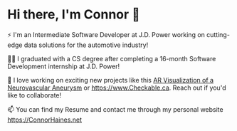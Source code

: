 # Hi there, I'm Connor 👋

⚡ I'm an Intermediate Software Developer at J.D. Power working on cutting-edge data solutions for the automotive industry!

👩‍💻 I graduated with a CS degree after completing a 16-month Software Development internship at J.D. Power!

🔭 I love working on exciting new projects like this [AR Visualization of a Neurovascular Aneurysm](https://www.youtube.com/watch?v=BPGqZ186OqE) or https://www.Checkable.ca. Reach out if you'd like to collaborate!

📫 You can find my Resume and contact me through my personal website https://ConnorHaines.net

<!--
**connor2033/connor2033** is a ✨ _special_ ✨ repository because its `README.md` (this file) appears on your GitHub profile.

Here are some ideas to get you started:

- 🔭 I’m currently working on ...
- 🌱 I’m currently learning ...
- 👯 I’m looking to collaborate on ...
- 🤔 I’m looking for help with ...
- 💬 Ask me about ...
- 📫 How to reach me: ...
- 😄 Pronouns: ...
- ⚡ Fun fact: ...
-->
